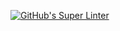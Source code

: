 [![GitHub's Super Linter](https://github.com/ICS2O-Programming-NathanA/Unit4-03-HTML-Movie/workflows/GitHub's%20Super%20Linter/badge.svg)](https://github.com/ICS2O-Programming-NathanA/Unit4-03-HTML-Movie/actions)
